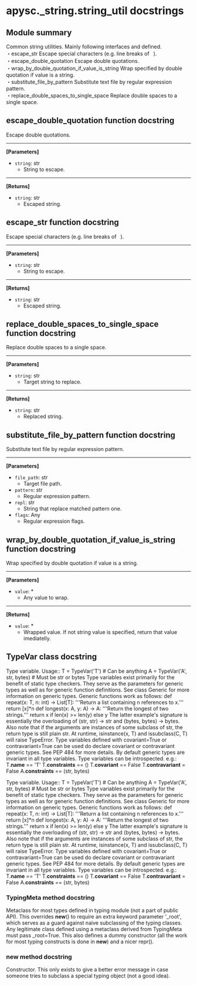 # apysc._string.string_util docstrings

## Module summary

Common string utilities. Mainly following interfaces and defined. <br>・escape_str Escape special characters (e.g. line breaks of ` `). <br>・escape_double_quotation Escape double quotations. <br>・wrap_by_double_quotation_if_value_is_string Wrap specified by double quotation if value is a string. <br>・substitute_file_by_pattern Substitute text file by regular expression pattern. <br>・replace_double_spaces_to_single_space Replace double spaces to a single space.

## escape_double_quotation function docstring

Escape double quotations.<hr>

**[Parameters]**

- `string`: str
  - String to escape.

<hr>

**[Returns]**

- `string`: str
  - Escaped string.

## escape_str function docstring

Escape special characters (e.g. line breaks of ` `).<hr>

**[Parameters]**

- `string`: str
  - String to escape.

<hr>

**[Returns]**

- `string`: str
  - Escaped string.

## replace_double_spaces_to_single_space function docstring

Replace double spaces to a single space.<hr>

**[Parameters]**

- `string`: str
  - Target string to replace.

<hr>

**[Returns]**

- `string`: str
  - Replaced string.

## substitute_file_by_pattern function docstring

Substitute text file by regular expression pattern.<hr>

**[Parameters]**

- `file_path`: str
  - Target file path.
- `pattern`: str
  - Regular expression pattern.
- `repl`: str
  - String that replace matched pattern one.
- `flags`: Any
  - Regular expression flags.

## wrap_by_double_quotation_if_value_is_string function docstring

Wrap specified by double quotation if value is a string.<hr>

**[Parameters]**

- `value`: *
  - Any value to wrap.

<hr>

**[Returns]**

- `value`: *
  - Wrapped value. If not string value is specified, return that value imediatelly.

## TypeVar class docstring

Type variable. Usage:: T = TypeVar('T') # Can be anything A = TypeVar('A', str, bytes) # Must be str or bytes Type variables exist primarily for the benefit of static type checkers. They serve as the parameters for generic types as well as for generic function definitions. See class Generic for more information on generic types. Generic functions work as follows: def repeat(x: T, n: int) -> List[T]: '''Return a list containing n references to x.''' return [x]*n def longest(x: A, y: A) -> A: '''Return the longest of two strings.''' return x if len(x) >= len(y) else y The latter example's signature is essentially the overloading of (str, str) -> str and (bytes, bytes) -> bytes. Also note that if the arguments are instances of some subclass of str, the return type is still plain str. At runtime, isinstance(x, T) and issubclass(C, T) will raise TypeError. Type variables defined with covariant=True or contravariant=True can be used do declare covariant or contravariant generic types. See PEP 484 for more details. By default generic types are invariant in all type variables. Type variables can be introspected. e.g.: T.__name__ == 'T' T.__constraints__ == () T.__covariant__ == False T.__contravariant__ = False A.__constraints__ == (str, bytes)

Type variable. Usage:: T = TypeVar('T') # Can be anything A = TypeVar('A', str, bytes) # Must be str or bytes Type variables exist primarily for the benefit of static type checkers. They serve as the parameters for generic types as well as for generic function definitions. See class Generic for more information on generic types. Generic functions work as follows: def repeat(x: T, n: int) -> List[T]: '''Return a list containing n references to x.''' return [x]*n def longest(x: A, y: A) -> A: '''Return the longest of two strings.''' return x if len(x) >= len(y) else y The latter example's signature is essentially the overloading of (str, str) -> str and (bytes, bytes) -> bytes. Also note that if the arguments are instances of some subclass of str, the return type is still plain str. At runtime, isinstance(x, T) and issubclass(C, T) will raise TypeError. Type variables defined with covariant=True or contravariant=True can be used do declare covariant or contravariant generic types. See PEP 484 for more details. By default generic types are invariant in all type variables. Type variables can be introspected. e.g.: T.__name__ == 'T' T.__constraints__ == () T.__covariant__ == False T.__contravariant__ = False A.__constraints__ == (str, bytes)

### TypingMeta method docstring

Metaclass for most types defined in typing module (not a part of public API). This overrides __new__() to require an extra keyword parameter '_root', which serves as a guard against naive subclassing of the typing classes. Any legitimate class defined using a metaclass derived from TypingMeta must pass _root=True. This also defines a dummy constructor (all the work for most typing constructs is done in __new__) and a nicer repr().

### __new__ method docstring

Constructor. This only exists to give a better error message in case someone tries to subclass a special typing object (not a good idea).